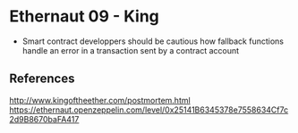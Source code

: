 # Ethernaut 09 - King
* Smart contract developpers should be cautious how fallback functions handle an error in a transaction sent by a contract account
















## References
http://www.kingoftheether.com/postmortem.html
https://ethernaut.openzeppelin.com/level/0x25141B6345378e7558634Cf7c2d9B8670baFA417